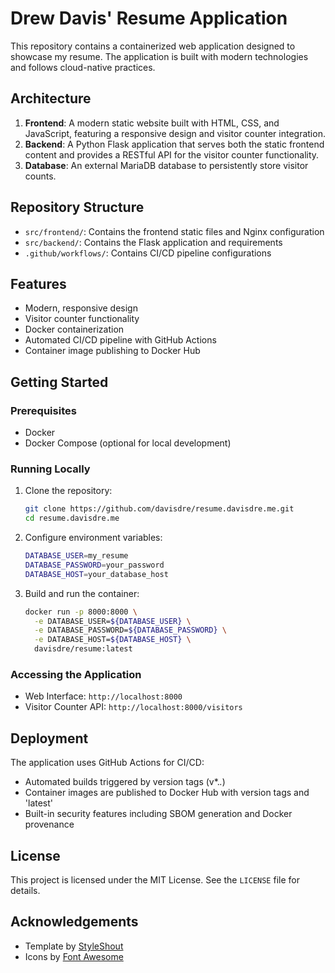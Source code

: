 # Drew Davis' Resume Application

This repository contains a containerized web application designed to showcase my resume. The application is built with modern technologies and follows cloud-native practices.

## Architecture

1. **Frontend**: A modern static website built with HTML, CSS, and JavaScript, featuring a responsive design and visitor counter integration.
2. **Backend**: A Python Flask application that serves both the static frontend content and provides a RESTful API for the visitor counter functionality.
3. **Database**: An external MariaDB database to persistently store visitor counts.

## Repository Structure

- `src/frontend/`: Contains the frontend static files and Nginx configuration
- `src/backend/`: Contains the Flask application and requirements
- `.github/workflows/`: Contains CI/CD pipeline configurations

## Features

- Modern, responsive design
- Visitor counter functionality
- Docker containerization
- Automated CI/CD pipeline with GitHub Actions
- Container image publishing to Docker Hub

## Getting Started

### Prerequisites

- Docker
- Docker Compose (optional for local development)

### Running Locally

1. Clone the repository:
    ```sh
    git clone https://github.com/davisdre/resume.davisdre.me.git
    cd resume.davisdre.me
    ```

2. Configure environment variables:
    ```sh
    DATABASE_USER=my_resume
    DATABASE_PASSWORD=your_password
    DATABASE_HOST=your_database_host
    ```

3. Build and run the container:
    ```sh
    docker run -p 8000:8000 \
      -e DATABASE_USER=${DATABASE_USER} \
      -e DATABASE_PASSWORD=${DATABASE_PASSWORD} \
      -e DATABASE_HOST=${DATABASE_HOST} \
      davisdre/resume:latest
    ```

### Accessing the Application

- Web Interface: `http://localhost:8000`
- Visitor Counter API: `http://localhost:8000/visitors`

## Deployment

The application uses GitHub Actions for CI/CD:
- Automated builds triggered by version tags (v*.*.*)
- Container images are published to Docker Hub with version tags and 'latest'
- Built-in security features including SBOM generation and Docker provenance

## License

This project is licensed under the MIT License. See the `LICENSE` file for details.

## Acknowledgements

- Template by [StyleShout](https://www.styleshout.com/free-templates/ceevee/)
- Icons by [Font Awesome](https://fontawesome.com/)
